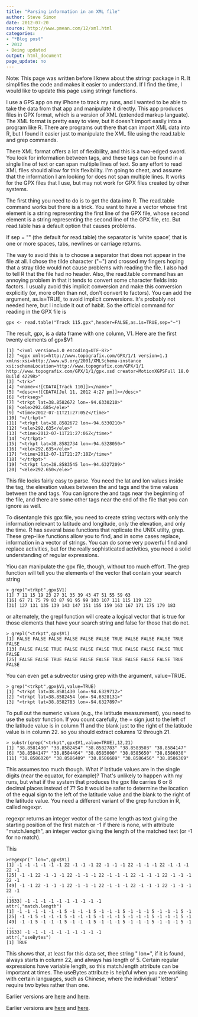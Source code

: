 ```yaml
---
title: "Parsing information in an XML file"
author: Steve Simon
date: 2012-07-20
source: http://www.pmean.com/12/xml.html
categories:
- "*Blog post"
- 2012
- Being updated
output: html_document
page_update: no
---
```


Note: This page was written before I knew about the stringr package in R. It simplifies the code and makes it easier to understand. If I find the time, I would like to update this page using stringr functions.

I use a GPS app on my iPhone to track my runs, and I wanted to be able to take the data from that app and manipulate it directly. This app produces files in GPX format, which is a version of XML (extended markup languate). The XML format is pretty easy to view, but it doesn't import easily into a program like R. There are programs out there that can import XML data into R, but I found it easier just to manipulate the XML file using the read.table and grep commands.

There XML format offers a lot of flexibility, and this is a two-edged sword. You look for information between tags, and these tags can be found in a single line of text or can span multiple lines of text. So any effort to read XML files should allow for this flexibility. I'm going to cheat, and assume that the information I am looking for does not span multiple lines. It works for the GPX files that I use, but may not work for GPX files created by other systems.

The first thing you need to do is to get the data into R. The read.table command works but there is a trick. You want to have a vector whose first element is a string representing the first line of the GPX file, whose second element is a string representing the second line of the GPX file, etc. But read.table has a default option that causes problems.

If sep = "" (the default for read.table) the separator is ‘white space’, that is one or more spaces, tabs, newlines or carriage returns.

The way to avoid this is to choose a separator that does not appear in the file at all. I chose the tilde character ("~") and crossed my fingers hoping that a stray tilde would not cause problems with reading the file. I also had to tell R that the file had no header. Also, the read.table command has an annoying problem in that it tends to convert some character fields into factors. I usually avoid this implicit conversion and make this conversion explicitly (or, more often than not, don't convert to factors). You can add the argument, as.is=TRUE, to avoid implicit conversions. It's probably not needed here, but I include it out of habit. So the official command for reading in the GPX file is

```{}
gpx <- read.table("Track 115.gpx",header=FALSE,as.is=TRUE,sep="~")
```

The result, gpx, is a data frame with one column, V1. Here are the first twenty elements of gpx$V1

```{}
[1] "<?xml version=1.0 encoding=UTF-8?>"
[2] "<gpx xmlns=http://www.topografix.com/GPX/1/1 version=1.1 xmlns:xsi=http://www.w3.org/2001/XMLSchema-instance xsi:schemaLocation=http://www.topografix.com/GPX/1/1 http://www.topografix.com/GPX/1/1/gpx.xsd creator=MotionXGPSFull 18.0 Build 4229R>"
[3] "<trk>"
[4] "<name><![CDATA[Track 110]]></name>"
[5] "<desc><![CDATA[Jul 11, 2012 4:27 pm]]></desc>"
[6] "<trkseg>"
[7] "<trkpt lat=38.8582672 lon=-94.6330210>"
[8] "<ele>292.685</ele>"
[9] "<time>2012-07-11T21:27:05Z</time>"
[10] "</trkpt>"
[11] "<trkpt lat=38.8582672 lon=-94.6330210>"
[12] "<ele>292.635</ele>"
[13] "<time>2012-07-11T21:27:06Z</time>"
[14] "</trkpt>"
[15] "<trkpt lat=38.8582734 lon=-94.6328050>"
[16] "<ele>292.635</ele>"
[17] "<time>2012-07-11T21:27:18Z</time>"
[18] "</trkpt>"
[19] "<trkpt lat=38.8583545 lon=-94.6327209>"
[20] "<ele>292.650</ele>"
```

This file looks fairly easy to parse. You need the lat and lon values inside the <trkpt> tag, the elevation values between the <ele> and </ele> tags and the time values between the <time> and </time> tags. You can ignore the <name> and <desc> tags near the beginning of the file, and there are some other tags near the end of the file that you can ignore as well.

To disentangle this gpx file, you need to create string vectors with only the information relevant to latitude and longitude, only the elevation, and only the time. R has several base functions that replicate the UNIX utilty, grep. These grep-like functions allow you to find, and in some cases replace, information in a vector of strings. You can do some very powerful find and replace activities, but for the really sophisticated activities, you need a solid understanding of regular expressions.

Yiou can manipulate the gpx file, though, without too much effort. The grep function will tell you the elements of the vector that contain your search string

```{}
> grep("<trkpt",gpx$V1)
[1] 7 11 15 19 23 27 31 35 39 43 47 51 55 59 63
[16] 67 71 75 79 83 87 91 95 99 103 107 111 115 119 123
[31] 127 131 135 139 143 147 151 155 159 163 167 171 175 179 183
```

or alternately, the grepl function will create a logical vector that is true for those elements that have your search string and false for those that do not.

```{}
> grepl("<trkpt",gpx$V1)
[1] FALSE FALSE FALSE FALSE FALSE FALSE TRUE FALSE FALSE FALSE TRUE FALSE
[13] FALSE FALSE TRUE FALSE FALSE FALSE TRUE FALSE FALSE FALSE TRUE FALSE
[25] FALSE FALSE TRUE FALSE FALSE FALSE TRUE FALSE FALSE FALSE TRUE FALSE
```

You can even get a subvector using grep with the argument, value=TRUE.

```{}
> grep("<trkpt",gpx$V1,value=TRUE)
[1] "<trkpt lat=38.8581430 lon=-94.6329712>"
[2] "<trkpt lat=38.8582454 lon=-94.6328131>"
[3] "<trkpt lat=38.8582783 lon=-94.6327897>"
```

To pull out the numeric values (e.g., the latitude measurement), you need to use the substr function. If you count carefully, the = sign just to the left of the latitude value is in column 11 and the blank just to the right of the latitude value is in column 22. so you should extract columns 12 through 21.

```{}
> substr(grep("<trkpt",gpx$V1,value=TRUE),12,21)
[1] "38.8581430" "38.8582454" "38.8582783" "38.8583503" "38.8584147"
[6] "38.8584147" "38.8584464" "38.8585000" "38.8585650" "38.8586030"
[11] "38.8586020" "38.8586409" "38.8586689" "38.8586456" "38.8586369"
```

This assumes too much though. What if latitude values are in the single digits (near the equator, for example)? That's unlikely to happen with my runs, but what if the system that produces the gpx file carries 6 or 8 decimal places instead of 7? So it would be safer to determine the location of the equal sign to the left of the latitude value and the blank to the right of the latitude value. You need a different variant of the grep function in R, called regexpr.

regexpr returns an integer vector of the same length as text giving the starting position of the first match or -1 if there is none, with attribute "match.length", an integer vector giving the length of the matched text (or -1 for no match).

This

```{}
>regexpr(" lon=",gpx$V1)
[1] -1 -1 -1 -1 -1 -1 22 -1 -1 -1 22 -1 -1 -1 22 -1 -1 -1 22 -1 -1 -1 22 -1
[25] -1 -1 22 -1 -1 -1 22 -1 -1 -1 22 -1 -1 -1 22 -1 -1 -1 22 -1 -1 -1 22 -1
[49] -1 -1 22 -1 -1 -1 22 -1 -1 -1 22 -1 -1 -1 22 -1 -1 -1 22 -1 -1 -1 22 -1
...
[1633] -1 -1 -1 -1 -1 -1 -1 -1 -1 -1
attr(,"match.length")
[1] -1 -1 -1 -1 -1 -1 5 -1 -1 -1 5 -1 -1 -1 5 -1 -1 -1 5 -1 -1 -1 5 -1
[25] -1 -1 5 -1 -1 -1 5 -1 -1 -1 5 -1 -1 -1 5 -1 -1 -1 5 -1 -1 -1 5 -1
[49] -1 -1 5 -1 -1 -1 5 -1 -1 -1 5 -1 -1 -1 5 -1 -1 -1 5 -1 -1 -1 5 -1
...
[1633] -1 -1 -1 -1 -1 -1 -1 -1 -1 -1
attr(,"useBytes")
[1] TRUE
```

This shows that, at least for this data set, thee string " lon=", if it is found, always starts in column 22, and always has length of 5. Certain regular expressions have variable length, so this match.length attribute can be important at times. The useBytes attribute is helpful when you are working with certain languages, such as Chinese, where the individual "letters" require two bytes rather than one.
 
Earlier versions are [here][sim1] and [here][sim2].
 
[sim1]: http://www.pmean.com/12/xml.html
[sim2]: http://new.pmean.com/parsing-xml/
 

Earlier versions are [here][sim1] and [here][sim2].
 
[sim1]: http://www.pmean.com/12/xml.html
[sim2]: http://new.pmean.com/parsing-xml/
